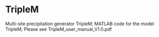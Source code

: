# TripleM
Multi-site precipitation generator TripleM;
MATLAB code for the model TripleM;
Please see TripleM_user_manual_V1.0.pdf 
